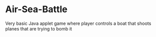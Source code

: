 # Air-Sea-Battle
Very basic Java applet game where player controls a boat that shoots planes that are trying to bomb it



